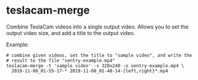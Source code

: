 # teslacam-merge

Combine TeslaCam videos into a single output video.  Allows you to set
the output video size, and add a title to the output video.

Example:

```
# combine given videos, set the title to "sample video", and write the
# result to the file "sentry-example.mp4"
teslacam-merge -t 'sample video' -s 320x240 -o sentry-example.mp4 \
  2019-11-08_01-55-17-* 2019-11-08_01-48-14-{left,right}*.mp4
```
